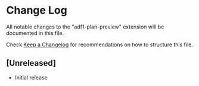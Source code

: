 # Change Log

All notable changes to the "adf1-plan-preview" extension will be documented in this file.

Check [Keep a Changelog](http://keepachangelog.com/) for recommendations on how to structure this file.

## [Unreleased]

- Initial release